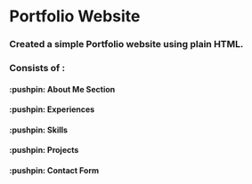 # Portfolio Website

<h3> Created a simple Portfolio website using plain HTML. </h3> 

<h3> Consists of : </h3> 

<h4> :pushpin: About Me Section </h4> 
<h4> :pushpin: Experiences </h4> 
<h4> :pushpin: Skills </h4> 
<h4> :pushpin: Projects </h4> 
<h4> :pushpin: Contact Form </h4> 
